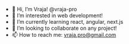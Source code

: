 - 👋 Hi, I’m Vraja! @vraja-pro
- 👀 I’m interested in web development! 
- 🌱 I’m currently learning react, angular, next.js
- 💞️ I’m looking to collaborate on any project! 
- 📫 How to reach me: vraja.pro@gmail.com

<!---
vraja-pro/vraja-pro is a ✨ special ✨ repository because its `README.md` (this file) appears on your GitHub profile.
You can click the Preview link to take a look at your changes.
--->
